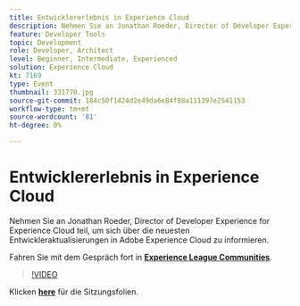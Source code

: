 ```yaml
---
title: Entwicklererlebnis in Experience Cloud
description: Nehmen Sie an Jonathan Roeder, Director of Developer Experience for Experience Cloud teil, um sich über die neuesten Entwickleraktualisierungen in Adobe Experience Cloud zu informieren. Diese Sitzung wurde im Rahmen des Adobe Developers Live Content-Ereignisses bereitgestellt.
feature: Developer Tools
topic: Development
role: Developer, Architect
level: Beginner, Intermediate, Experienced
solution: Experience Cloud
kt: 7169
type: Event
thumbnail: 331770.jpg
source-git-commit: 184c50f1424d2e49da6e84f88a111397e2541153
workflow-type: tm+mt
source-wordcount: '81'
ht-degree: 0%

---
```



# Entwicklererlebnis in Experience Cloud

Nehmen Sie an Jonathan Roeder, Director of Developer Experience for Experience Cloud teil, um sich über die neuesten Entwickleraktualisierungen in Adobe Experience Cloud zu informieren.

Fahren Sie mit dem Gespräch fort in **[Experience League Communities](http://adobe.ly/36Yd3v6)**.

>[!VIDEO](https://video.tv.adobe.com/v/331770/?quality=12&learn=on&hidetitle=true)

Klicken **[here](/help/adobe-developers-live/assets/developer-experience.pdf)** für die Sitzungsfolien.

